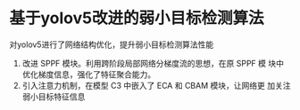 # 基于yolov5改进的弱小目标检测算法

对yolov5进行了网络结构优化，提升弱小目标检测算法性能

1) 改进 SPPF 模块。利用跨阶段局部网络分梯度流的思想，在原 SPPF 模 块中优化梯度信息，强化了特征聚合能力。 
2) 引入注意力机制，在模型 C3 中嵌入了 ECA 和 CBAM 模块，让网络更 加关注弱小目标特征信息